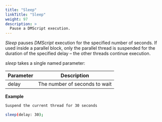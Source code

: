 ```yaml
---
title: "Sleep"
linkTitle: "Sleep"
weight: 97   
description: >
  Pause a DMScript execution.
---
```


_Sleep_ pauses _DMScript_ execution for the specified number of seconds. If used inside a parallel block, only the parallel thread is suspended for the duration of the specified delay – the other threads continue execution.

_sleep_ takes a single named parameter:

| Parameter | Description                   |
|-----------|-------------------------------|
| delay     | The number of seconds to wait |

**Example**

```bash
Suspend the current thread for 30 seconds

sleep(delay: 30);
```
